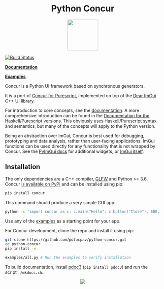 
<h1 align="center">
  Python Concur
</h1>

<p align="center">
   <img src="https://raw.githubusercontent.com/ajnsit/purescript-concur/master/docs/logo.png" height="100">
</p>

[![Build Status](https://travis-ci.com/potocpav/python-concur.svg?branch=master)](https://travis-ci.com/potocpav/python-concur)

[**Documentation**](https://potocpav.github.io/python-concur/)

[**Examples**](https://github.com/potocpav/python-concur/tree/master/examples)

<!-- Start docs -->

Concur is a Python UI framework based on synchronous generators.

It is a port of [Concur for Purescript](https://github.com/ajnsit/purescript-concur), implemented on top of the [Dear ImGui](https://github.com/ocornut/imgui) C++ UI library.

For introduction to core concepts, see the [documentation](file:///home/pavel/build/python-concur/docs/index.html#introduction). A more comprehensive introduction can be found in the [Documentation for the Haskell/Purescript versions](https://github.com/ajnsit/concur-documentation/blob/master/README.md). This obviously uses Haskell/Purescript syntax and semantics, but many of the concepts will apply to the Python version.

Being an abstraction over ImGui, Concur is best used for debugging, prototyping and data analysis, rather than user-facing applications. ImGui functions can be used directly for any functionality that is not wrapped by Concur. See the [PyImGui docs](https://pyimgui.readthedocs.io/en/latest/) for additional widgets, or [ImGui itself](https://github.com/ocornut/imgui).

<!-- End docs -->


## Installation

The only dependencies are a C++ compiler, [GLFW](https://github.com/glfw/glfw) and Python >= 3.6. Concur [is available on PyPI](https://pypi.org/project/concur/) and can be installed using pip:

```sh
pip install concur
```

This command should produce a very simple GUI app:

```sh
python -c 'import concur as c; c.main("Hello", c.button("Close"), 500, 500)'
```

Use any of the [examples](https://github.com/potocpav/python-concur/tree/master/examples) as a starting point for your app.

For Concur development, clone the repo and install it using pip:

```sh
git clone https://github.com/potocpav/python-concur.git
cd python-concur
pip install -e.

examples/all.py # Run the examples to verify installation
```

To build documentation, install [pdoc3](https://pdoc3.github.io/pdoc/) (`pip install pdoc3`) and run the script `./mkdocs.sh`.


<p align="center">
<img src="https://raw.githubusercontent.com/potocpav/python-concur/master/screenshot.png">
</p>
